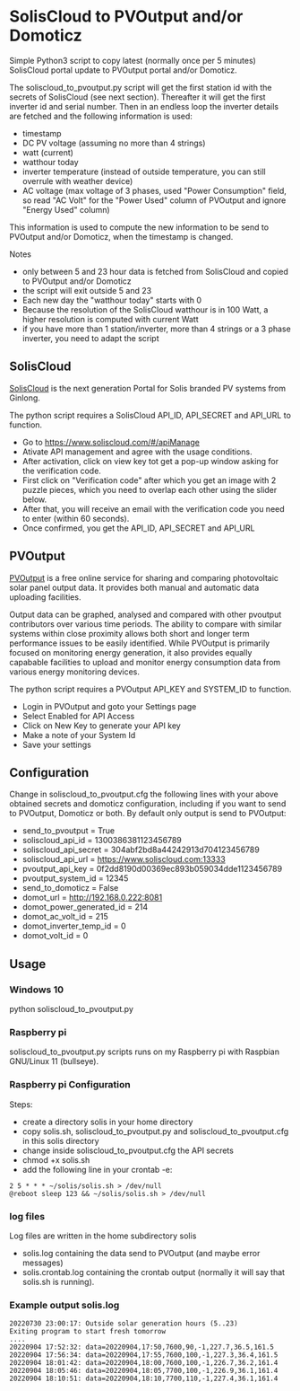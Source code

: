 # SolisCloud to PVOutput and/or Domoticz
Simple Python3 script to copy latest (normally once per 5 minutes) SolisCloud portal update to PVOutput portal and/or Domoticz.

The soliscloud_to_pvoutput.py script will get the first station id with the secrets of SolisCloud (see next section). Thereafter it will get the first inverter id and serial number. Then in an endless loop the inverter details are fetched and the following information is used:
* timestamp
* DC PV voltage (assuming no more than 4 strings)
* watt (current)
* watthour today
* inverter temperature (instead of outside temperature, you can still overrule with weather device)
* AC voltage (max voltage of 3 phases, used "Power Consumption" field, so read "AC Volt" for the "Power Used" column of PVOutput and ignore "Energy Used" column)

This information is used to compute the new information to be send to PVOutput and/or Domoticz, when the timestamp is changed.

Notes
* only between 5 and 23 hour data is fetched from SolisCloud and copied to PVOutput and/or Domoticz
* the script will exit outside 5 and 23
* Each new day the "watthour today" starts with 0
* Because the resolution of the SolisCloud watthour is in 100 Watt, a higher resolution is computed with current Watt
* if you have more than 1 station/inverter, more than 4 strings or a 3 phase inverter, you need to adapt the script

## SolisCloud
[SolisCloud](https://www.soliscloud.com/) is the next generation Portal for Solis branded PV systems from Ginlong.

The python script requires a SolisCloud API_ID, API_SECRET and API_URL to function.
* Go to https://www.soliscloud.com/#/apiManage
* Ativate API management and agree with the usage conditions.
* After activation, click on view key tot get a pop-up window asking for the verification code.
* First click on "Verification code" after which you get an image with 2 puzzle pieces, which you need to overlap each other using the slider below.
* After that, you will receive an email with the verification code you need to enter (within 60 seconds).
* Once confirmed, you get the API_ID, API_SECRET and API_URL

## PVOutput
[PVOutput](https://pvoutput.org/) is a free online service for sharing and comparing photovoltaic solar panel output data. It provides both manual and automatic data uploading facilities.

Output data can be graphed, analysed and compared with other pvoutput contributors over various time periods. The ability to compare with similar systems within close proximity allows both short and longer term performance issues to be easily identified. While PVOutput is primarily focused on monitoring energy generation, it also provides equally capabable facilities to upload and monitor energy consumption data from various energy monitoring devices.

The python script requires a PVOutput API_KEY and SYSTEM_ID to function.
* Login in PVOutput and goto your Settings page
* Select Enabled for API Access
* Click on New Key to generate your API key
* Make a note of your System Id
* Save your settings

## Configuration
Change in soliscloud_to_pvoutput.cfg the following lines with your above obtained secrets and domoticz configuration, including if you want to send to PVOutput, Domoticz or both. By default only output is send to PVOutput:
* send_to_pvoutput = True
* soliscloud_api_id = 1300386381123456789
* soliscloud_api_secret = 304abf2bd8a44242913d704123456789
* soliscloud_api_url = https://www.soliscloud.com:13333
* pvoutput_api_key = 0f2dd8190d00369ec893b059034dde1123456789
* pvoutput_system_id = 12345
* send_to_domoticz = False
* domot_url = http://192.168.0.222:8081
* domot_power_generated_id = 214
* domot_ac_volt_id = 215
* domot_inverter_temp_id = 0
* domot_volt_id = 0

## Usage
### Windows 10
python soliscloud_to_pvoutput.py

### Raspberry pi
soliscloud_to_pvoutput.py scripts runs on my Raspberry pi with Raspbian GNU/Linux 11 (bullseye).

### Raspberry pi Configuration
Steps:
* create a directory solis in your home directory
* copy solis.sh, soliscloud_to_pvoutput.py and soliscloud_to_pvoutput.cfg in this solis directory
* change inside soliscloud_to_pvoutput.cfg the API secrets
* chmod +x solis.sh
* add the following line in your crontab -e:

```
2 5 * * * ~/solis/solis.sh > /dev/null
@reboot sleep 123 && ~/solis/solis.sh > /dev/null
```

### log files
Log files are written in the home subdirectory solis
* solis.log containing the data send to PVOutput (and maybe error messages)
* solis.crontab.log containing the crontab output (normally it will say that solis.sh is running).

### Example output solis.log

```
20220730 23:00:17: Outside solar generation hours (5..23)
Exiting program to start fresh tomorrow
....
20220904 17:52:32: data=20220904,17:50,7600,90,-1,227.7,36.5,161.5
20220904 17:56:34: data=20220904,17:55,7600,100,-1,227.3,36.4,161.5
20220904 18:01:42: data=20220904,18:00,7600,100,-1,226.7,36.2,161.4
20220904 18:05:46: data=20220904,18:05,7700,100,-1,226.9,36.1,161.4
20220904 18:10:51: data=20220904,18:10,7700,110,-1,227.4,36.1,161.4

```
